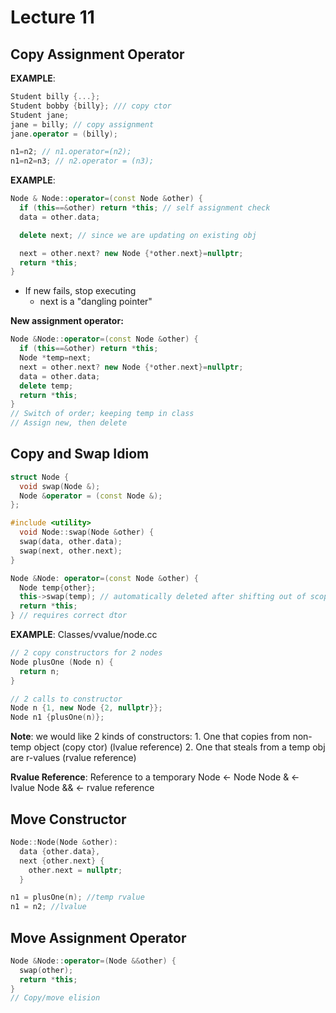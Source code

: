 # Lecture 11

## Copy Assignment Operator

**EXAMPLE**:

```cpp
Student billy {...};
Student bobby {billy}; /// copy ctor
Student jane;
jane = billy; // copy assignment
jane.operator = (billy);

n1=n2; // n1.operator=(n2);
n1=n2=n3; // n2.operator = (n3);
```

**EXAMPLE**:

```cpp
Node & Node::operator=(const Node &other) {
  if (this==&other) return *this; // self assignment check
  data = other.data;

  delete next; // since we are updating on existing obj

  next = other.next? new Node {*other.next}=nullptr;
  return *this;
}
```

* If new fails, stop executing
  * next is a "dangling pointer"

**New assignment operator:**

```cpp
Node &Node::operator=(const Node &other) {
  if (this==&other) return *this;
  Node *temp=next;
  next = other.next? new Node {*other.next}=nullptr;
  data = other.data;
  delete temp;
  return *this;
}
// Switch of order; keeping temp in class
// Assign new, then delete
```

## Copy and Swap Idiom

```cpp
struct Node {
  void swap(Node &);
  Node &operator = (const Node &);
};

#include <utility>
  void Node::swap(Node &other) {
  swap(data, other.data);
  swap(next, other.next);
}

Node &Node: operator=(const Node &other) {
  Node temp{other};
  this->swap(temp); // automatically deleted after shifting out of scope
  return *this;
} // requires correct dtor
```

**EXAMPLE**: Classes/vvalue/node.cc

```cpp
// 2 copy constructors for 2 nodes
Node plusOne (Node n) {
  return n;
}

// 2 calls to constructor
Node n {1, new Node {2, nullptr}};
Node n1 {plusOne(n)};
```

**Note**: we would like 2 kinds of constructors: 1. One that copies from non-temp object \(copy ctor\) \(lvalue reference\) 2. One that steals from a temp obj are r-values \(rvalue reference\)

**Rvalue Reference**: Reference to a temporary Node &lt;- Node Node & &lt;- lvalue Node && &lt;- rvalue reference

## Move Constructor

```cpp
Node::Node(Node &other):
  data {other.data},
  next {other.next} {
    other.next = nullptr;
  }

n1 = plusOne(n); //temp rvalue
n1 = n2; //lvalue
```

## Move Assignment Operator

```cpp
Node &Node::operator=(Node &&other) {
  swap(other);
  return *this;
}
// Copy/move elision
```

